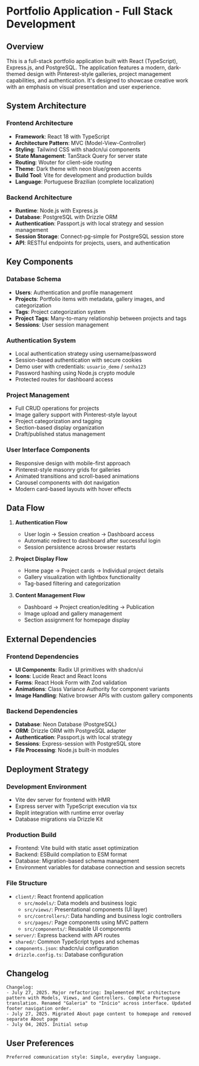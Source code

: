 # Portfolio Application - Full Stack Development

## Overview

This is a full-stack portfolio application built with React (TypeScript), Express.js, and PostgreSQL. The application features a modern, dark-themed design with Pinterest-style galleries, project management capabilities, and authentication. It's designed to showcase creative work with an emphasis on visual presentation and user experience.

## System Architecture

### Frontend Architecture
- **Framework**: React 18 with TypeScript
- **Architecture Pattern**: MVC (Model-View-Controller)
- **Styling**: Tailwind CSS with shadcn/ui components
- **State Management**: TanStack Query for server state
- **Routing**: Wouter for client-side routing  
- **Theme**: Dark theme with neon blue/green accents
- **Build Tool**: Vite for development and production builds
- **Language**: Portuguese Brazilian (complete localization)

### Backend Architecture
- **Runtime**: Node.js with Express.js
- **Database**: PostgreSQL with Drizzle ORM
- **Authentication**: Passport.js with local strategy and session management
- **Session Storage**: Connect-pg-simple for PostgreSQL session store
- **API**: RESTful endpoints for projects, users, and authentication

## Key Components

### Database Schema
- **Users**: Authentication and profile management
- **Projects**: Portfolio items with metadata, gallery images, and categorization
- **Tags**: Project categorization system
- **Project Tags**: Many-to-many relationship between projects and tags
- **Sessions**: User session management

### Authentication System
- Local authentication strategy using username/password
- Session-based authentication with secure cookies
- Demo user with credentials: `usuario_demo` / `senha123`
- Password hashing using Node.js crypto module
- Protected routes for dashboard access

### Project Management
- Full CRUD operations for projects
- Image gallery support with Pinterest-style layout
- Project categorization and tagging
- Section-based display organization
- Draft/published status management

### User Interface Components
- Responsive design with mobile-first approach
- Pinterest-style masonry grids for galleries
- Animated transitions and scroll-based animations
- Carousel components with dot navigation
- Modern card-based layouts with hover effects

## Data Flow

1. **Authentication Flow**
   - User login → Session creation → Dashboard access
   - Automatic redirect to dashboard after successful login
   - Session persistence across browser restarts

2. **Project Display Flow**
   - Home page → Project cards → Individual project details
   - Gallery visualization with lightbox functionality
   - Tag-based filtering and categorization

3. **Content Management Flow**
   - Dashboard → Project creation/editing → Publication
   - Image upload and gallery management
   - Section assignment for homepage display

## External Dependencies

### Frontend Dependencies
- **UI Components**: Radix UI primitives with shadcn/ui
- **Icons**: Lucide React and React Icons
- **Forms**: React Hook Form with Zod validation
- **Animations**: Class Variance Authority for component variants
- **Image Handling**: Native browser APIs with custom gallery components

### Backend Dependencies
- **Database**: Neon Database (PostgreSQL)
- **ORM**: Drizzle ORM with PostgreSQL adapter
- **Authentication**: Passport.js with local strategy
- **Sessions**: Express-session with PostgreSQL store
- **File Processing**: Node.js built-in modules

## Deployment Strategy

### Development Environment
- Vite dev server for frontend with HMR
- Express server with TypeScript execution via tsx
- Replit integration with runtime error overlay
- Database migrations via Drizzle Kit

### Production Build
- Frontend: Vite build with static asset optimization
- Backend: ESBuild compilation to ESM format
- Database: Migration-based schema management
- Environment variables for database connection and session secrets

### File Structure
- `client/`: React frontend application
  - `src/models/`: Data models and business logic
  - `src/views/`: Presentational components (UI layer)
  - `src/controllers/`: Data handling and business logic controllers
  - `src/pages/`: Page components using MVC pattern
  - `src/components/`: Reusable UI components
- `server/`: Express backend with API routes
- `shared/`: Common TypeScript types and schemas
- `components.json`: shadcn/ui configuration
- `drizzle.config.ts`: Database configuration

## Changelog

```
Changelog:
- July 27, 2025. Major refactoring: Implemented MVC architecture pattern with Models, Views, and Controllers. Complete Portuguese translation. Renamed "Galeria" to "Início" across interface. Updated footer navigation order.
- July 27, 2025. Migrated About page content to homepage and removed separate About page
- July 04, 2025. Initial setup
```

## User Preferences

```
Preferred communication style: Simple, everyday language.
```